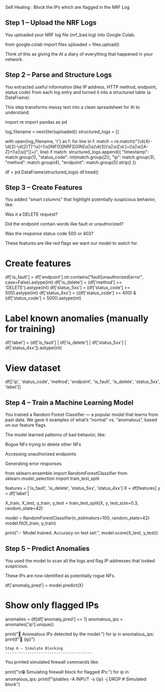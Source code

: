 Self Healing : Block the IPs which are flagged in the NRF Log

Step 1 – Upload the NRF Logs
------------------------------------
You uploaded your NRF log file (nrf_bad.log) into Google Colab.

from google.colab import files
uploaded = files.upload()

Think of this as giving the AI a diary of everything that happened in your network.

Step 2 – Parse and Structure Logs
----------------------------------------
You extracted useful information (like IP address, HTTP method, endpoint, status code) from each log entry and turned it into a structured table (a DataFrame).

This step transforms messy text into a clean spreadsheet for AI to understand.

import re
import pandas as pd

log_filename = next(iter(uploaded))
structured_logs = []

with open(log_filename, 'r') as f:
    for line in f:
        match = re.match(r"(\d{4}-\d{2}-\d{2}T[^\s]+)\s\[INFO\]\[NRF\]\[GIN\]\s\|\s(\d{3})\s\|\s([\d\.]+)\s\|\s([A-Z]+)\s\|\s([^|]+)", line)
        if match:
            structured_logs.append({
                "timestamp": match.group(1),
                "status_code": int(match.group(2)),
                "ip": match.group(3),
                "method": match.group(4),
                "endpoint": match.group(5).strip()
            })

df = pd.DataFrame(structured_logs)
df.head()

Step 3 – Create Features
------------------------------
You added "smart columns" that highlight potentially suspicious behavior, like:

Was it a DELETE request?

Did the endpoint contain words like fault or unauthorized?

Was the response status code 500 or 403?

These features are like red flags we want our model to watch for.

# Create features
df['is_fault'] = df['endpoint'].str.contains("fault|unauthorized|error", case=False).astype(int)
df['is_delete'] = (df['method'] == 'DELETE').astype(int)
df['status_5xx'] = (df['status_code'] >= 500).astype(int)
df['status_4xx'] = ((df['status_code'] >= 400) & (df['status_code'] < 500)).astype(int)

# Label known anomalies (manually for training)
df['label'] = (df['is_fault'] | df['is_delete'] | df['status_5xx'] | df['status_4xx']).astype(int)

# View dataset
df[['ip', 'status_code', 'method', 'endpoint', 'is_fault', 'is_delete', 'status_5xx', 'label']]


Step 4 – Train a Machine Learning Model
--------------------------------------------

You trained a Random Forest Classifier — a popular model that learns from past data.
We gave it examples of what’s “normal” vs. “anomalous”, based on our feature flags.

The model learned patterns of bad behavior, like:

Rogue NFs trying to delete other NFs

Accessing unauthorized endpoints

Generating error responses

from sklearn.ensemble import RandomForestClassifier
from sklearn.model_selection import train_test_split

features = ['is_fault', 'is_delete', 'status_5xx', 'status_4xx']
X = df[features]
y = df['label']

X_train, X_test, y_train, y_test = train_test_split(X, y, test_size=0.3, random_state=42)

model = RandomForestClassifier(n_estimators=100, random_state=42)
model.fit(X_train, y_train)

print("✅ Model trained. Accuracy on test set:", model.score(X_test, y_test))


Step 5 – Predict Anomalies
---------------------------------
You used the model to scan all the logs and flag IP addresses that looked suspicious.

These IPs are now identified as potentially rogue NFs.

df['anomaly_pred'] = model.predict(X)

# Show only flagged IPs
anomalies = df[df['anomaly_pred'] == 1]
anomalous_ips = anomalies['ip'].unique()

print("🚨 Anomalous IPs detected by the model:")
for ip in anomalous_ips:
    print(f"🚫 {ip}")

    Step 6 – Simulate Blocking
    ---------------------------------------
You printed simulated firewall commands like:

print("\n🔒 Simulating firewall block for flagged IPs:")
for ip in anomalous_ips:
    print(f"iptables -A INPUT -s {ip} -j DROP  # Simulated block")

